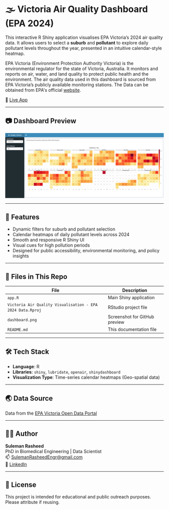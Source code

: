 # 🌫️ Victoria Air Quality Dashboard (EPA 2024)

This interactive R Shiny application visualises EPA Victoria’s 2024 air quality data. It allows users to select a **suburb** and **pollutant** to explore daily pollutant levels throughout the year, presented in an intuitive calendar-style heatmap. 

EPA Victoria (Environment Protection Authority Victoria) is the environmental regulator for the state of Victoria, Australia. It monitors and reports on air, water, and land quality to protect public health and the environment. The air quality data used in this dashboard is sourced from EPA Victoria’s publicly available monitoring stations. The Data can be obtained from EPA's official [website](https://discover.data.vic.gov.au/dataset/epa-air-watch-all-sites-air-quality-hourly-averages-yearly).


🔗 [Live App](https://sulemanrasheed.shinyapps.io/Victoria_Air_Quality_EPA_2024_Data/)

---

## 📷 Dashboard Preview

![Dashboard Screenshot](dashboard.png)

---

## 🧭 Features
- Dynamic filters for suburb and pollutant selection
- Calendar heatmaps of daily pollutant levels across 2024
- Smooth and responsive R Shiny UI
- Visual cues for high pollution periods
- Designed for public accessibility, environmental monitoring, and policy insights

---

## 📁 Files in This Repo

| File | Description |
|------|-------------|
| `app.R` | Main Shiny application |
| `Victoria Air Quality Visualisation - EPA 2024 Data.Rproj` | RStudio project file |
| `dashboard.png` | Screenshot for GitHub preview |
| `README.md` | This documentation file |

---

## 🛠️ Tech Stack

- **Language**: R  
- **Libraries**: `shiny`, `lubridate`, `openair`, `shinydashboard`  
- **Visualization Type**: Time-series calendar heatmaps (Geo-spatial data)

---

## 🌏 Data Source

Data from the [EPA Victoria Open Data Portal](https://www.epa.vic.gov.au/for-community/environmental-information/air-quality)

---

## 🧑‍💻 Author

**Suleman Rasheed**  
PhD in Biomedical Engineering | Data Scientist  
📫 [SulemanRasheedEngr@gmail.com](mailto:SulemanRasheedEngr@gmail.com)  
🔗 [LinkedIn](https://www.linkedin.com/in/suleman-rasheed)

---

## 📄 License

This project is intended for educational and public outreach purposes. Please attribute if reusing.
